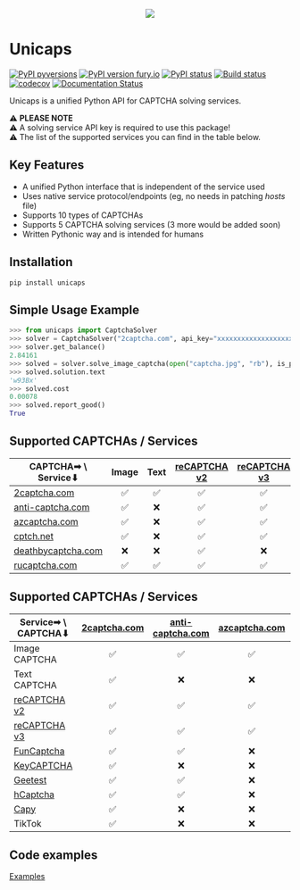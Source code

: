 <p align="center"><img src="https://i.imgur.com/8aQf6On.png" /></p>

# Unicaps
[![PyPI pyversions](https://img.shields.io/pypi/pyversions/unicaps.svg)](https://pypi.python.org/pypi/unicaps/)
[![PyPI version fury.io](https://badge.fury.io/py/unicaps.svg)](https://pypi.python.org/pypi/unicaps/)
[![PyPI status](https://img.shields.io/pypi/status/unicaps.svg)](https://pypi.python.org/pypi/unicaps/)
[![Build status](https://travis-ci.com/sergey-scat/unicaps.svg?branch=master)](https://travis-ci.com/github/sergey-scat/unicaps)
[![codecov](https://codecov.io/gh/sergey-scat/unicaps/branch/master/graph/badge.svg)](https://codecov.io/gh/sergey-scat/unicaps)
[![Documentation Status](https://readthedocs.org/projects/unicaps/badge/?version=latest)](https://unicaps.readthedocs.io/en/latest/?badge=latest)

Unicaps is a unified Python API for CAPTCHA solving services.


⚠ **PLEASE NOTE** </br>
⚠ A solving service API key is required to use this package!</br>
⚠ The list of the supported services you can find in the table below.


## Key Features
 - A unified Python interface that is independent of the service used
 - Uses native service protocol/endpoints (eg, no needs in patching _hosts_ file)
 - Supports 10 types of CAPTCHAs
 - Supports 5 CAPTCHA solving services (3 more would be added soon)
 - Written Pythonic way and is intended for humans

## Installation
```pip install unicaps```

## Simple Usage Example
```python
>>> from unicaps import CaptchaSolver
>>> solver = CaptchaSolver("2captcha.com", api_key="xxxxxxxxxxxxxxxxxxxxxxxxxxxxxxxx")
>>> solver.get_balance()
2.84161
>>> solved = solver.solve_image_captcha(open("captcha.jpg", "rb"), is_phrase=False, is_case_sensitive=True)
>>> solved.solution.text
'w93Bx'
>>> solved.cost
0.00078
>>> solved.report_good()
True
```

## Supported CAPTCHAs / Services
| CAPTCHA➡ \ Service⬇ | Image | Text | [reCAPTCHA v2](https://developers.google.com/recaptcha/docs/display) | [reCAPTCHA v3](https://developers.google.com/recaptcha/docs/v3) | [FunCaptcha](https://funcaptcha.com/fc/api/nojs/?pkey=69A21A01-CC7B-B9C6-0F9A-E7FA06677FFC) | [KeyCAPTCHA](https://www.keycaptcha.com/) | [Geetest](https://www.geetest.com/en/demo) | [hCaptcha](https://www.hcaptcha.com/) | [Capy](https://www.capy.me/) | TikTok
| ------------- | :---: | :---:	| :---:	| :---:	| :---:	| :---:	| :---:	| :---:	| :---:	| :---:	|
| [2captcha.com](http://2captcha.com/?from=8754088)	| ✅ | ✅ | ✅ | ✅ | ✅ | ✅ | ✅ | ✅ | ✅ | ✅ |
| [anti-captcha.com](http://getcaptchasolution.com/vus77mnl48) | ✅ | ❌ | ✅ | ✅ | ✅ | ❌ | ✅ | ✅ | ❌ | ❌ |
| [azcaptcha.com](https://azcaptcha.com/) | ✅ | ❌ | ✅ | ✅ | ❌ | ❌ | ❌ | ❌ | ❌ | ❌ |
| [cptch.net](https://cptch.net/auth/signup?frm=0ebc1ab34eb04f67ac320f020a8f709f) | ✅ | ❌ | ✅ | ✅ | ❌ | ❌ | ❌ | ❌ | ❌ | ❌ |
| [deathbycaptcha.com](https://deathbycaptcha.com/) | ❌ | ❌ | ✅ | ❌ | ❌ | ❌ | ❌ | ❌ | ❌ | ❌ |
| [rucaptcha.com](https://rucaptcha.com?from=9863637) | ✅ | ✅ | ✅ | ✅ | ✅ | ✅ | ✅ | ✅ | ✅ | ✅ |

## Supported CAPTCHAs / Services
| Service➡ \ CAPTCHA⬇ | [2captcha.com](http://2captcha.com/?from=8754088) | [anti-captcha.com](http://getcaptchasolution.com/vus77mnl48) | [azcaptcha.com](https://azcaptcha.com/) | [cptch.net](https://cptch.net/auth/signup?frm=0ebc1ab34eb04f67ac320f020a8f709f) | [deathbycaptcha.com](https://deathbycaptcha.com/) | [rucaptcha.com](https://rucaptcha.com?from=9863637) |
| ------------- | :---: | :---:	| :---:	| :---:	| :---:	| :---:	|
| Image CAPTCHA | ✅ | ✅ | ✅ | ✅ | ✅ | ✅ |
| Text CAPTCHA | ✅ | ❌ | ❌ | ❌ | ❌ | ✅ |
| [reCAPTCHA v2](https://developers.google.com/recaptcha/docs/display) | ✅ | ✅ | ✅ | ✅ | ✅ | ✅ |
| [reCAPTCHA v3](https://developers.google.com/recaptcha/docs/v3) | ✅ | ✅ | ✅ | ✅ | ✅ | ✅ |
| [FunCaptcha](https://funcaptcha.com/fc/api/nojs/?pkey=69A21A01-CC7B-B9C6-0F9A-E7FA06677FFC) | ✅ | ✅ | ❌ | ❌ | ❌ | ✅ |
| [KeyCAPTCHA](https://www.keycaptcha.com/) | ✅ | ❌ | ❌ | ❌ | ❌ | ✅ |
| [Geetest](https://www.geetest.com/en/demo) | ✅ | ✅ | ❌ | ❌ | ❌ | ✅ |
| [hCaptcha](https://www.hcaptcha.com/) | ✅ | ✅ | ❌ | ❌ | ❌ | ✅ |
| [Capy](https://www.capy.me/) | ✅ | ❌ | ❌ | ❌ | ❌ | ✅ |
| TikTok | ✅ | ❌ | ❌ | ❌ | ❌ | ✅ |

## Code examples
[Examples](https://github.com/sergey-scat/unicaps/tree/master/examples)
